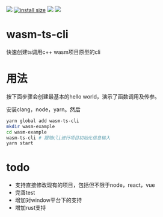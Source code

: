 ![](https://img.shields.io/npm/v/wasm-ts-cli.svg)
[![install size](https://packagephobia.com/badge?p=wasm-ts-cli)](https://packagephobia.com/result?p=wasm-ts-cli)
![](https://github.com/zanllp/wasm-ts-cli/workflows/build/badge.svg)
![](https://github.com/zanllp/wasm-ts-cli/workflows/ci/badge.svg)

# wasm-ts-cli
快速创建ts调用c++ wasm项目原型的cli
# 用法 
按下面步骤会创建最基本的hello world，演示了函数调用及传参。

安装clang，node，yarn。然后
```sh
yarn global add wasm-ts-cli
mkdir wasm-example
cd wasm-example
wasm-ts-cli # 跟随cli进行项目初始化信息输入
yarn start
```
# todo
* 支持直接修改现有的项目，包括但不限于node，react，vue
* 完善test
* 增加对window平台下的支持
* 增加rust支持
